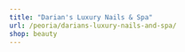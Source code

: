 ```yaml
---
title: "Darian's Luxury Nails & Spa"
url: /peoria/darians-luxury-nails-and-spa/
shop: beauty
---
```

